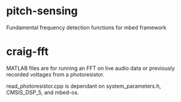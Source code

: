 # pitch-sensing
Fundamental frequency detection functions for mbed framework

# craig-fft
MATLAB files are for running an FFT on live audio data or previously recorded voltages from a photoresistor.

read_photoresistor.cpp is dependant on system_parameters.h, CMSIS_DSP_5, and mbed-os.
